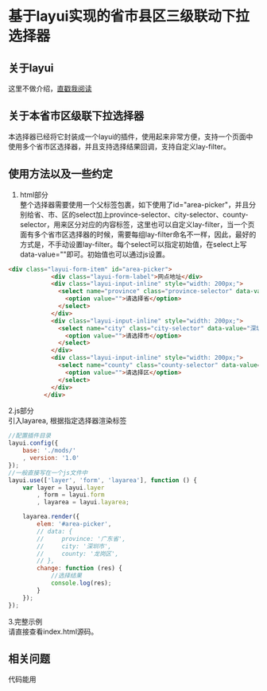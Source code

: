 # 基于layui实现的省市县区三级联动下拉选择器

## 关于layui 
这里不做介绍，[直戳我阅读](http://layui.com)

## 关于本省市区级联下拉选择器 
本选择器已经将它封装成一个layui的插件，使用起来非常方便，支持一个页面中使用多个省市区选择器，并且支持选择结果回调，支持自定义lay-filter。

## 使用方法以及一些约定
1. html部分  
 整个选择器需要使用一个父标签包裹，如下使用了id="area-picker"，并且分别给省、市、区的select加上province-selector、city-selector、county-selector，用来区分对应的内容标签，这里也可以自定义lay-filter，当一个页面有多个省市区选择器的时候，需要每组lay-filter命名不一样，因此，最好的方式是，不手动设置lay-filter。每个select可以指定初始值，在select上写data-value=""即可。初始值也可以通过js设置。
```html
<div class="layui-form-item" id="area-picker">
            <div class="layui-form-label">网点地址</div>
            <div class="layui-input-inline" style="width: 200px;">
              <select name="province" class="province-selector" data-value="广东省" lay-filter="province-1">
                <option value="">请选择省</option>
              </select>
            </div>
            <div class="layui-input-inline" style="width: 200px;">
              <select name="city" class="city-selector" data-value="深圳市" lay-filter="city-1">
                <option value="">请选择市</option>
              </select>
            </div>
            <div class="layui-input-inline" style="width: 200px;">
              <select name="county" class="county-selector" data-value="龙岗区" lay-filter="county-1">
                <option value="">请选择区</option>
              </select>
            </div>
          </div>
```
2.js部分  
引入layarea, 根据指定选择器渲染标签
```js
//配置插件目录
layui.config({
    base: './mods/'
    , version: '1.0'
});
//一般直接写在一个js文件中
layui.use(['layer', 'form', 'layarea'], function () {
    var layer = layui.layer
        , form = layui.form
        , layarea = layui.layarea;

    layarea.render({
        elem: '#area-picker',
        // data: {
        //     province: '广东省',
        //     city: '深圳市',
        //     county: '龙岗区',
        // },
        change: function (res) {
            //选择结果
            console.log(res);
        }
    });
});
```
3.完整示例  
请直接查看index.html源码。

## 相关问题
代码能用